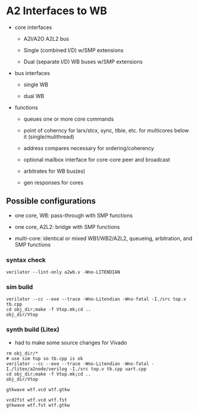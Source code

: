 # A2 Interfaces to WB

* core interfaces

   * A2I/A2O A2L2 bus

   * Single (combined I/D) w/SMP extensions

   * Dual (separate I/D) WB buses w/SMP extensions

* bus interfaces

   * single WB

   * dual WB

* functions

   * queues one or more core commands

   * point of coherncy for larx/stcx, sync, tlbie, etc. for multicores below it (single/mulithread)

   * address compares necessary for ordering/coherency

   * optional mailbox interface for core-core peer and broadcast

   * arbitrates for WB bus(es)

   * gen responses for cores

## Possible configurations

* one core, WB: pass-through with SMP functions

* one core, A2L2: bridge with SMP functions

* multi-core: identical or mixed WB1/WB2/A2L2, queueing, arbitration, and SMP functions


### syntax check

```verilator --lint-only a2wb.v -Wno-LITENDIAN```

### sim build

```
verilator --cc --exe --trace -Wno-Litendian -Wno-fatal -I./src top.v tb.cpp
cd obj_dir;make -f Vtop.mk;cd ..
obj_dir/Vtop
```

### synth build (Litex)

* had to make some source changes for Vivado

```
rm obj_dir/*
# use sim top so tb.cpp is ok
verilator --cc --exe --trace -Wno-Litendian -Wno-fatal -I./litex/a2node/verilog -I./src top.v tb.cpp uart.cpp
cd obj_dir;make -f Vtop.mk;cd ..
obj_dir/Vtop

gtkwave wtf.vcd wtf.gtkw

vcd2fst wtf.vcd wtf.fst
gtkwave wtf.fst wtf.gtkw
```

